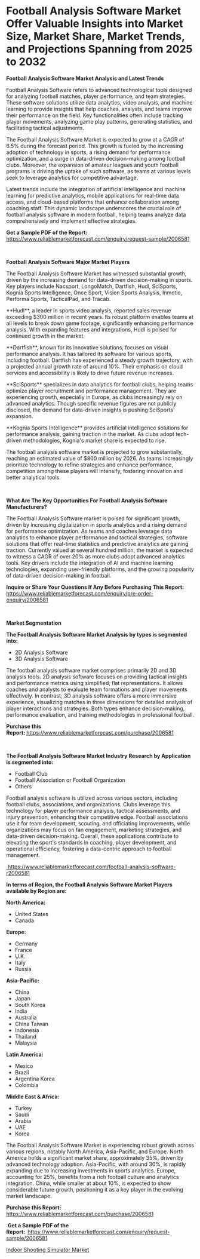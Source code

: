 <p><h1>Football Analysis Software Market Offer Valuable Insights into Market Size, Market Share, Market Trends, and Projections Spanning from 2025 to 2032</h1></p><p><strong>Football Analysis Software Market Analysis and Latest Trends</strong></p>
<p><p>Football Analysis Software refers to advanced technological tools designed for analyzing football matches, player performance, and team strategies. These software solutions utilize data analytics, video analysis, and machine learning to provide insights that help coaches, analysts, and teams improve their performance on the field. Key functionalities often include tracking player movements, analyzing game play patterns, generating statistics, and facilitating tactical adjustments.</p><p>The Football Analysis Software Market is expected to grow at a CAGR of 6.5% during the forecast period. This growth is fueled by the increasing adoption of technology in sports, a rising demand for performance optimization, and a surge in data-driven decision-making among football clubs. Moreover, the expansion of amateur leagues and youth football programs is driving the uptake of such software, as teams at various levels seek to leverage analytics for competitive advantage.</p><p>Latest trends include the integration of artificial intelligence and machine learning for predictive analytics, mobile applications for real-time data access, and cloud-based platforms that enhance collaboration among coaching staff. This dynamic landscape underscores the crucial role of football analysis software in modern football, helping teams analyze data comprehensively and implement effective strategies.</p></p>
<p><strong>Get a Sample PDF of the Report:&nbsp;</strong> <a href="https://www.reliablemarketforecast.com/enquiry/request-sample/2006581?utm_campaign=2949&utm_medium=2&utm_source=Github&utm_content=ia&utm_term=10032025&utm_id=football-analysis-software">https://www.reliablemarketforecast.com/enquiry/request-sample/2006581</a></p>
<p>&nbsp;</p>
<p><strong>Football Analysis Software Major Market Players</strong></p>
<p><p>The Football Analysis Software Market has witnessed substantial growth, driven by the increasing demand for data-driven decision-making in sports. Key players include Nacsport, LongoMatch, Dartfish, Hudl, SciSports, Kognia Sports Intelligence, Once Sport, Vision Sports Analysis, Inmotio, Performa Sports, TacticalPad, and Tracab.</p><p>**Hudl**, a leader in sports video analysis, reported sales revenue exceeding $300 million in recent years. Its robust platform enables teams at all levels to break down game footage, significantly enhancing performance analysis. With expanding features and integrations, Hudl is poised for continued growth in the market.</p><p>**Dartfish**, known for its innovative solutions, focuses on visual performance analysis. It has tailored its software for various sports, including football. Dartfish has experienced a steady growth trajectory, with a projected annual growth rate of around 10%. Their emphasis on cloud services and accessibility is likely to drive future revenue increases.</p><p>**SciSports** specializes in data analytics for football clubs, helping teams optimize player recruitment and performance management. They are experiencing growth, especially in Europe, as clubs increasingly rely on advanced analytics. Though specific revenue figures are not publicly disclosed, the demand for data-driven insights is pushing SciSports' expansion.</p><p>**Kognia Sports Intelligence** provides artificial intelligence solutions for performance analysis, gaining traction in the market. As clubs adopt tech-driven methodologies, Kognia's market share is expected to rise.</p><p>The football analysis software market is projected to grow substantially, reaching an estimated value of $800 million by 2026. As teams increasingly prioritize technology to refine strategies and enhance performance, competition among these players will intensify, fostering innovation and better analytical tools.</p></p>
<p>&nbsp;</p>
<p><strong>What Are The Key Opportunities For Football Analysis Software Manufacturers?</strong></p>
<p><p>The Football Analysis Software market is poised for significant growth, driven by increasing digitalization in sports analytics and a rising demand for performance optimization. As teams and coaches leverage data analytics to enhance player performance and tactical strategies, software solutions that offer real-time statistics and predictive analytics are gaining traction. Currently valued at several hundred million, the market is expected to witness a CAGR of over 20% as more clubs adopt advanced analytics tools. Key drivers include the integration of AI and machine learning technologies, expanding user-friendly platforms, and the growing popularity of data-driven decision-making in football.</p></p>
<p><strong>Inquire or Share Your Questions If Any Before Purchasing This Report:</strong> <a href="https://www.reliablemarketforecast.com/enquiry/pre-order-enquiry/2006581?utm_campaign=2949&utm_medium=2&utm_source=Github&utm_content=ia&utm_term=10032025&utm_id=football-analysis-software">https://www.reliablemarketforecast.com/enquiry/pre-order-enquiry/2006581</a></p>
<p>&nbsp;</p>
<p><strong>Market Segmentation</strong></p>
<p><strong>The Football Analysis Software Market Analysis by types is segmented into:</strong></p>
<p><ul><li>2D Analysis Software</li><li>3D Analysis Software</li></ul></p>
<p><p>The football analysis software market comprises primarily 2D and 3D analysis tools. 2D analysis software focuses on providing tactical insights and performance metrics using simplified, flat representations. It allows coaches and analysts to evaluate team formations and player movements effectively. In contrast, 3D analysis software offers a more immersive experience, visualizing matches in three dimensions for detailed analysis of player interactions and strategies. Both types enhance decision-making, performance evaluation, and training methodologies in professional football.</p></p>
<p><strong>Purchase this Report:&nbsp;</strong><a href="https://www.reliablemarketforecast.com/purchase/2006581?utm_campaign=2949&utm_medium=2&utm_source=Github&utm_content=ia&utm_term=10032025&utm_id=football-analysis-software">https://www.reliablemarketforecast.com/purchase/2006581</a></p>
<p>&nbsp;</p>
<p><strong>The Football Analysis Software Market Industry Research by Application is segmented into:</strong></p>
<p><ul><li>Football Club</li><li>Football Association or Football Organization</li><li>Others</li></ul></p>
<p><p>Football analysis software is utilized across various sectors, including football clubs, associations, and organizations. Clubs leverage this technology for player performance analysis, tactical assessments, and injury prevention, enhancing their competitive edge. Football associations use it for team development, scouting, and officiating improvements, while organizations may focus on fan engagement, marketing strategies, and data-driven decision-making. Overall, these applications contribute to elevating the sport's standards in coaching, player development, and operational efficiency, fostering a data-centric approach to football management.</p></p>
<p><a href="https://www.reliablemarketforecast.com/football-analysis-software-r2006581?utm_campaign=2949&utm_medium=2&utm_source=Github&utm_content=ia&utm_term=10032025&utm_id=football-analysis-software">&nbsp;https://www.reliablemarketforecast.com/football-analysis-software-r2006581</a></p>
<p><strong>In terms of Region, the Football Analysis Software Market Players available by Region are:</strong></p>
<p>
    <p> <strong> North America: </strong>
        <ul>
            <li>United States</li>
            <li>Canada</li>
        </ul>
        </p> 
    <p> <strong> Europe: </strong>
        <ul>
            <li>Germany</li>
            <li>France</li>
            <li>U.K.</li>
            <li>Italy</li>
            <li>Russia</li>
        </ul>
        </p> 
    <p> <strong> Asia-Pacific: </strong>
        <ul>
            <li>China</li>
            <li>Japan</li>
            <li>South Korea</li>
            <li>India</li>
            <li>Australia</li>
            <li>China Taiwan</li>
            <li>Indonesia</li>
            <li>Thailand</li>
            <li>Malaysia</li>
        </ul>
        </p> 
    <p> <strong> Latin America: </strong>
        <ul>
            <li>Mexico</li>
            <li>Brazil</li>
            <li>Argentina Korea</li>
            <li>Colombia</li>
        </ul>
        </p> 
    <p> <strong> Middle East & Africa: </strong>
        <ul>
            <li>Turkey</li>
            <li>Saudi</li>
            <li>Arabia</li>
            <li>UAE</li>
            <li>Korea</li>
        </ul>
    </p>
    </p>
<p><p>The Football Analysis Software Market is experiencing robust growth across various regions, notably North America, Asia-Pacific, and Europe. North America holds a significant market share, approximately 35%, driven by advanced technology adoption. Asia-Pacific, with around 30%, is rapidly expanding due to increasing investments in sports analytics. Europe, accounting for 25%, benefits from a rich football culture and analytics integration. China, while smaller at about 10%, is expected to show considerable future growth, positioning it as a key player in the evolving market landscape.</p></p>
<p><strong>Purchase this Report: </strong><a href="https://www.reliablemarketforecast.com/purchase/2006581?utm_campaign=2949&utm_medium=2&utm_source=Github&utm_content=ia&utm_term=10032025&utm_id=football-analysis-software">https://www.reliablemarketforecast.com/purchase/2006581</a></p>
<p>&nbsp;<strong>Get a Sample PDF of the Report:&nbsp;&nbsp;</strong><a href="https://www.reliablemarketforecast.com/enquiry/request-sample/2006581?utm_campaign=2949&utm_medium=2&utm_source=Github&utm_content=ia&utm_term=10032025&utm_id=football-analysis-software">https://www.reliablemarketforecast.com/enquiry/request-sample/2006581</a></p>
<p><strong></strong></p>
<p><p><a href="https://github.com/nafidurii/Market-Research-Report-List-1/blob/main/indoor-shooting-simulator-market.md?utm_campaign=2949&utm_medium=2&utm_source=Github&utm_content=ia&utm_term=10032025&utm_id=football-analysis-software">Indoor Shooting Simulator Market</a></p></p>